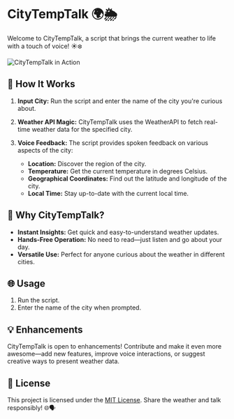 # CityTempTalk 🌍🌦️

Welcome to CityTempTalk, a script that brings the current weather to life with a touch of voice! ☀️❄️

![CityTempTalk in Action]([your-gif-url-here](https://www.google.com/url?sa=i&url=https%3A%2F%2Fgiphy.com%2Fexplore%2Fcity&psig=AOvVaw0azAF-Sw83h6YqFjXsjf0S&ust=1701891473747000&source=images&cd=vfe&ved=0CBEQjRxqFwoTCODUxPeF-YIDFQAAAAAdAAAAABAE))

## 🚀 How It Works

1. **Input City:** Run the script and enter the name of the city you're curious about.

2. **Weather API Magic:** CityTempTalk uses the WeatherAPI to fetch real-time weather data for the specified city.

3. **Voice Feedback:** The script provides spoken feedback on various aspects of the city:
   - **Location:** Discover the region of the city.
   - **Temperature:** Get the current temperature in degrees Celsius.
   - **Geographical Coordinates:** Find out the latitude and longitude of the city.
   - **Local Time:** Stay up-to-date with the current local time.

## 🌟 Why CityTempTalk?

- **Instant Insights:** Get quick and easy-to-understand weather updates.
- **Hands-Free Operation:** No need to read—just listen and go about your day.
- **Versatile Use:** Perfect for anyone curious about the weather in different cities.

## 🌐 Usage

1. Run the script.
2. Enter the name of the city when prompted.

## 💡 Enhancements

CityTempTalk is open to enhancements! Contribute and make it even more awesome—add new features, improve voice interactions, or suggest creative ways to present weather data.

## 📜 License

This project is licensed under the [MIT License](LICENSE). Share the weather and talk responsibly! 🌐🗣️
